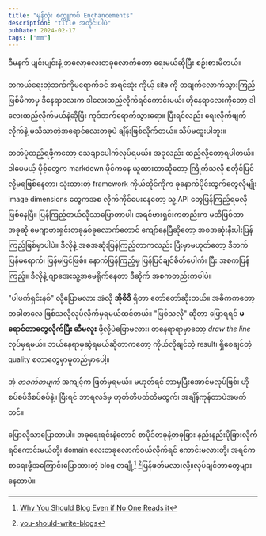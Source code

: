 ```yaml
---
title: "မုန့်လုံး စက္ကူကပ် Enchancements"
description: "title အတိုင်းပါပဲ"
pubDate: 2024-02-17
tags: ["mm"]
---
```


ဒီမနက် ပျင်းပျင်းနဲ့ ဘလော့လေးတခုလောက်တော့ ရေးမယ်ဆိုပြီး စဉ်းစားမိတယ်။

တကယ်ရေးတဲ့ဘက်ကိုမရောက်ခင် အရင်ဆုံး ကိုယ့် site ကို တချက်လောက်သွားကြည့်ဖြစ်မိကာမှ ဒီနေရာလေးက ဒါလေးထည့်လိုက်ရင်ကောင်းမယ်၊ ဟိုနေရာလေးကိုတော့ ဒါလေးထည့်လိုက်မယ်နဲ့ဆိုပြီး ကုဒ်ဘက်ရောက်သွားရော။
ပြီးရင်လည်း ရေးလိုက်ဖျက်လိုက်နဲ့ မသိသာတဲ့အရောင်လေးတခုပဲ ချိန်းဖြစ်လိုက်တယ်။ သိပ်မထူးပါဘူး။

ဓာတ်ပုံထည့်ရဖို့ကတော့ သေချာပေါက်လုပ်ရမယ်။ အခုလည်း ထည့်လို့တော့ရပါတယ်။ ဒါပေမယ့် ပိုစ့်တွေက markdown ဖိုင်ကနေ ယူထားတာဆိုတော့ ကြိုက်သလို စတိုင်ပြင်လို့မရဖြစ်နေတာ၊ သုံးထားတဲ့ framework ကိုယ်တိုင်ကိုက ခုနောက်ပိုင်းထွက်တွေလိုမျိုး image dimensions တွေကအစ လိုက်ကိုင်ပေးနေတော့ သူ့ API တွေပြန်ကြည့်ရမလိုဖြစ်နေပြီ။ ပြန်ကြည့်တယ်လို့သာပြောတာပါ၊ အရင်ဗားရှင်းကတည်းက မထိဖြစ်တာ အခုဆို မေဂျာဗားရှင်းတခုနှစ်ခုလောက်တောင် ကျော်နေပြီဆိုတော့ အစအဆုံးနီးပါးပြန်ကြည့်ဖြစ်မှာပါပဲ။ ဒီလိုနဲ့ အစအဆုံးပြန်ကြည့်တာကလည်း ပြီးမှာမဟုတ်တော့ ဒီဘက်ပြန်မရောက်၊ ပြန်မပြင်ဖြစ်။ နောက်ပြန်ကြည့်မှ ပြန်ပြင်ချင်စိတ်ပေါက်၊ ပြီး အစကပြန်ကြည့်။ ဒီလိုနဲ့ ဂျာအေးသူ့အမေရိုက်နေတာ ဒီဆိုက် အစကတည်းကပါပဲ။

"ပါဖက်ရှင်းနစ်" လို့ပြောမလား အဲလို __အိုစီဒီ__ ရှိတာ တော်တော်ဆိုးတယ်။ အဓိကကတော့ တခါတလေ ဖြစ်သလိုလုပ်လိုက်မှရမယ်ထင်တယ်။ "ဖြစ်သလို" ဆိုတာ ပြောရရင် __မရောင်တာတွေလိုက်ပြီး ဆီမလူး__ ဖို့လို့ပဲပြောမလား၊ တနေရာရာမှာတော့ _draw the line_ လုပ်မှရမယ်။ ဘယ်နေရာမှဆွဲရမယ်ဆိုတာကတော့ ကိုယ်လိုချင်တဲ့ result၊ ရှိစေချင်တဲ့ quality စတာတွေမှာမူတည်မှာပေါ့။

အဲ့ _တဝက်တပျက်_ အကျင့်က ဖြတ်မှရမယ်။ မဟုတ်ရင် ဘာမှပြီးအောင်မလုပ်ဖြစ်၊ ဟိုစပ်စပ်ဒီစပ်စပ်နဲ့။ ပြီးရင် ဘာရလဒ်မှ ဟုတ်တိပတ်တိမထွက်၊ အချိန်ကုန်တာပဲအဖက်တင်။

ပြောလို့သာပြောတာပါ။ အခုရေးရင်းနဲ့တောင် စာပိုဒ်တခုနဲ့တခုခြား နည်းနည်းပိုခြားလိုက်ရင်ကောင်းမယ်တို့၊ domain လေးတခုလောက်ဝယ်လိုက်ရင် ကောင်းမလားတို့၊ အရင်က စာရေးဖို့အကြောင်းပြောထားတဲ့ blog တချို့[^1] [^2]ပြန်ဖတ်မလားလို့။​ လုပ်ချင်တာတွေများနေတာပဲ။

[^1]: [Why You Should Blog Even if No One Reads it](https://shubhamjain.co/2022/07/01/why-should-blog-even-if-no-one-reads/)
[^2]: [you-should-write-blogs](https://sites.google.com/site/steveyegge2/you-should-write-blogs)

